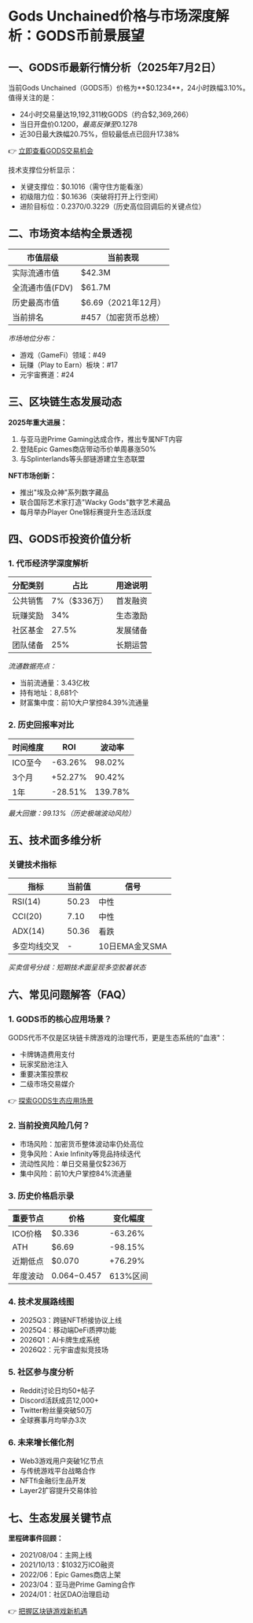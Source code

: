 # Gods Unchained价格与市场深度解析：GODS币前景展望

## 一、GODS币最新行情分析（2025年7月2日）

当前Gods Unchained（GODS币）价格为**$0.1234**，24小时跌幅3.10%。值得关注的是：
- 24小时交易量达19,192,311枚GODS（约合$2,369,266）
- 当日开盘价$0.1200，最高反弹至$0.1278
- 近30日最大跌幅20.75%，但较最低点已回升17.38%

👉 [立即查看GODS交易机会](https://bit.ly/okx_welcome)

技术支撑位分析显示：
- 关键支撑位：$0.1016（需守住方能看涨）
- 初级阻力位：$0.1636（突破将打开上行空间）
- 进阶目标位：$0.2370/$0.3229（历史高位回调后的关键点位）

## 二、市场资本结构全景透视

| 市值层级 | 当前表现 |
|---------|---------|
| 实际流通市值 | $42.3M |
| 全流通市值(FDV) | $61.7M |
| 历史最高市值 | $6.69（2021年12月） |
| 当前排名 | #457（加密货币总榜） |

*市场地位分布：*
- 游戏（GameFi）领域：#49
- 玩赚（Play to Earn）板块：#17
- 元宇宙赛道：#24

## 三、区块链生态发展动态

**2025年重大进展：**
1. 与亚马逊Prime Gaming达成合作，推出专属NFT内容
2. 登陆Epic Games商店带动币价单周暴涨50%
3. 与Splinterlands等头部链游建立生态联盟

**NFT市场创新：**
- 推出"埃及众神"系列数字藏品
- 联合国际艺术家打造"Wacky Gods"数字艺术藏品
- 每月举办Player One锦标赛提升生态活跃度

## 四、GODS币投资价值分析

### 1. 代币经济学深度解析
| 分配类别 | 占比 | 用途说明 |
|---------|-----|---------|
| 公共销售 | 7%（$336万） | 首发融资 |
| 玩赚奖励 | 34% | 生态激励 |
| 社区基金 | 27.5% | 发展储备 |
| 团队储备 | 25% | 长期运营 |

*流通数据亮点：*
- 当前流通量：3.43亿枚
- 持有地址：8,681个
- 财富集中度：前10大户掌控84.39%流通量

### 2. 历史回报率对比
| 时间维度 | ROI | 波动率 |
|---------|-----|-------|
| ICO至今 | -63.26% | 98.02% |
| 3个月 | +52.27% | 90.42% |
| 1年 | -28.51% | 139.78% |

*最大回撤：99.13%（历史极端波动风险）*

## 五、技术面多维分析

### 关键技术指标
| 指标 | 当前值 | 信号 |
|------|-------|------|
| RSI(14) | 50.23 | 中性 |
| CCI(20) | 7.10 | 中性 |
| ADX(14) | 50.36 | 看跌 |
| 多空均线交叉 | - | 10日EMA金叉SMA |

*买卖信号分歧：短期技术面呈现多空胶着状态*

## 六、常见问题解答（FAQ）

### 1. GODS币的核心应用场景？
GODS代币不仅是区块链卡牌游戏的治理代币，更是生态系统的"血液"：
- 卡牌铸造费用支付
- 玩家奖励池注入
- 重要决策投票权
- 二级市场交易媒介

👉 [探索GODS生态应用场景](https://bit.ly/okx_welcome)

### 2. 当前投资风险几何？
- 市场风险：加密货币整体波动率仍处高位
- 竞争风险：Axie Infinity等竞品持续迭代
- 流动性风险：单日交易量仅$236万
- 集中风险：前10大户掌控84%流通量

### 3. 历史价格启示录
| 重要节点 | 价格 | 变化幅度 |
|---------|------|---------|
| ICO价格 | $0.336 | -63.26% |
| ATH | $6.69 | -98.15% |
| 近期低点 | $0.070 | +76.29% |
| 年度波动 | $0.064-$0.457 | 613%区间 |

### 4. 技术发展路线图
- 2025Q3：跨链NFT桥接协议上线
- 2025Q4：移动端DeFi质押功能
- 2026Q1：AI卡牌生成系统
- 2026Q2：元宇宙虚拟竞技场

### 5. 社区参与度分析
- Reddit讨论日均50+帖子
- Discord活跃成员12,000+
- Twitter粉丝量突破50万
- 全球赛事月均举办3次

### 6. 未来增长催化剂
- Web3游戏用户突破1亿节点
- 与传统游戏平台战略合作
- NFTfi金融衍生品开发
- Layer2扩容提升交易体验

## 七、生态发展关键节点

**里程碑事件回顾：**
- 2021/08/04：主网上线
- 2021/10/13：$1032万ICO融资
- 2022/06：Epic Games商店上架
- 2023/04：亚马逊Prime Gaming合作
- 2024/01：社区DAO治理启动

👉 [把握区块链游戏新机遇](https://bit.ly/okx_welcome)